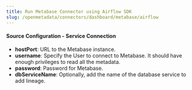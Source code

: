 ```yaml
---
title: Run Metabase Connector using Airflow SDK
slug: /openmetadata/connectors/dashboard/metabase/airflow
---
```


<ConnectorIntro connector="Metabase" goal="Airflow"/>

<Requirements />

<MetadataIngestionServiceDev service="dashboard" connector="Metabase" goal="Airflow"/>

<h4>Source Configuration - Service Connection</h4>

- **hostPort**: URL to the Metabase instance.
- **username**: Specify the User to connect to Metabase. It should have enough privileges to read all the metadata.
- **password**: Password for Metabase.
- **dbServiceName**: Optionally, add the name of the database service to add lineage.

<MetadataIngestionConfig service="dashboard" connector="Metabase" goal="Airflow" />
